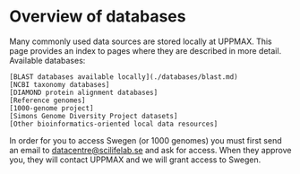 # Overview of databases

Many commonly used data sources are stored locally at UPPMAX. This page provides an index to pages where they are described in more detail.
Available databases:

    [BLAST databases available locally](./databases/blast.md)
    [NCBI taxonomy databases]
    [DIAMOND protein alignment databases]
    [Reference genomes]
    [1000-genome project]
    [Simons Genome Diversity Project datasets]
    [Other bioinformatics-oriented local data resources]

In order for you to access Swegen (or 1000 genomes) you must first send an email to datacentre@scilifelab.se and ask for access. When they approve you, they will contact UPPMAX and we will grant access to Swegen.
